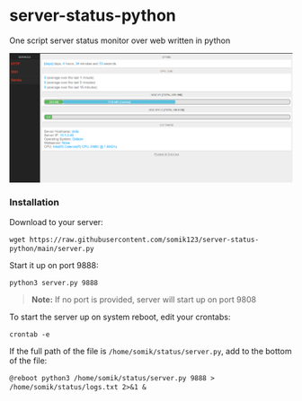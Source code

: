 # server-status-python
One script server status monitor over web written in python

<img src="https://raw.githubusercontent.com/somik123/server-status-python/main/screenshot.png">

### Installation

Download to your server:
```
wget https://raw.githubusercontent.com/somik123/server-status-python/main/server.py
```

Start it up on port 9888:
```
python3 server.py 9888
```
> **Note:** If no port is provided, server will start up on port 9808

To start the server up on system reboot, edit your crontabs:

```
crontab -e
```

If the full path of the file is `/home/somik/status/server.py`, add to the bottom of the file:
```
@reboot python3 /home/somik/status/server.py 9888 > /home/somik/status/logs.txt 2>&1 &
```


